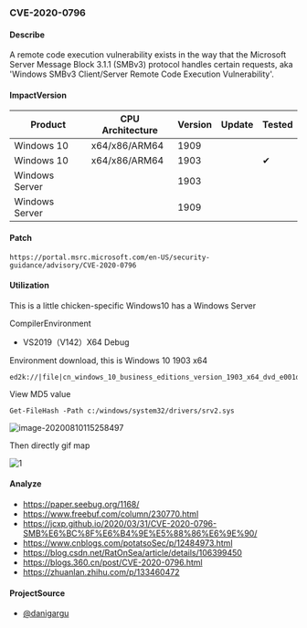 ### CVE-2020-0796

#### Describe

A remote code execution vulnerability exists in the way that the Microsoft Server Message Block 3.1.1 (SMBv3) protocol handles certain requests, aka 'Windows SMBv3 Client/Server Remote Code Execution Vulnerability'.


#### ImpactVersion

| Product        | CPU Architecture | Version | Update | Tested             |
| -------------- | ---------------- | ------- | ------ | ------------------ |
| Windows 10     | x64/x86/ARM64    | 1909    |        |                    |
| Windows 10     | x64/x86/ARM64    | 1903    |        | &#10004; |
| Windows Server |                  | 1903    |        |                    |
| Windows Server |                  | 1909    |        |                    |

#### Patch

```
https://portal.msrc.microsoft.com/en-US/security-guidance/advisory/CVE-2020-0796
```

#### Utilization

This is a little chicken-specific Windows10 has a Windows Server

CompilerEnvironment

- VS2019（V142）X64 Debug

Environment download, this is Windows 10 1903 x64

```
ed2k://|file|cn_windows_10_business_editions_version_1903_x64_dvd_e001dd2c.iso|4815527936|47D4C57E638DF8BF74C59261E2CE702D|/
```

View MD5 value

```
Get-FileHash -Path c:/windows/system32/drivers/srv2.sys
```

![image-20200810115258497](https://raw.github.com/Ascotbe/Image/master/Kernelhub/CVE-2020-0796_powershell.png)

Then directly gif map

![1](https://raw.github.com/Ascotbe/Image/master/Kernelhub/CVE-2020-0796_win10_1903_x64.gif)

#### Analyze
- https://paper.seebug.org/1168/
- https://www.freebuf.com/column/230770.html
- https://jcxp.github.io/2020/03/31/CVE-2020-0796-SMB%E6%BC%8F%E6%B4%9E%E5%88%86%E6%9E%90/
- https://www.cnblogs.com/potatsoSec/p/12484973.html
- https://blog.csdn.net/RatOnSea/article/details/106399450
- https://blogs.360.cn/post/CVE-2020-0796.html
- https://zhuanlan.zhihu.com/p/133460472

#### ProjectSource

- [@danigargu](https://github.com/danigargu/CVE-2020-0796)

